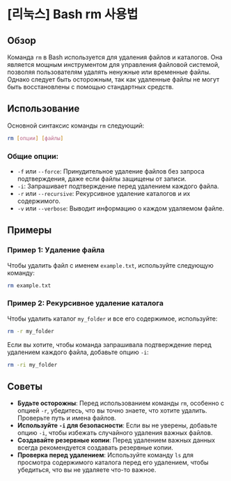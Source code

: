 # [리눅스] Bash rm 사용법

## Обзор
Команда `rm` в Bash используется для удаления файлов и каталогов. Она является мощным инструментом для управления файловой системой, позволяя пользователям удалять ненужные или временные файлы. Однако следует быть осторожным, так как удаленные файлы не могут быть восстановлены с помощью стандартных средств.

## Использование
Основной синтаксис команды `rm` следующий:

```bash
rm [опции] [файлы]
```

### Общие опции:
- `-f` или `--force`: Принудительное удаление файлов без запроса подтверждения, даже если файлы защищены от записи.
- `-i`: Запрашивает подтверждение перед удалением каждого файла.
- `-r` или `--recursive`: Рекурсивное удаление каталогов и их содержимого.
- `-v` или `--verbose`: Выводит информацию о каждом удаляемом файле.

## Примеры
### Пример 1: Удаление файла
Чтобы удалить файл с именем `example.txt`, используйте следующую команду:

```bash
rm example.txt
```

### Пример 2: Рекурсивное удаление каталога
Чтобы удалить каталог `my_folder` и все его содержимое, используйте:

```bash
rm -r my_folder
```

Если вы хотите, чтобы команда запрашивала подтверждение перед удалением каждого файла, добавьте опцию `-i`:

```bash
rm -ri my_folder
```

## Советы
- **Будьте осторожны**: Перед использованием команды `rm`, особенно с опцией `-r`, убедитесь, что вы точно знаете, что хотите удалить. Проверьте путь и имена файлов.
- **Используйте `-i` для безопасности**: Если вы не уверены, добавьте опцию `-i`, чтобы избежать случайного удаления важных файлов.
- **Создавайте резервные копии**: Перед удалением важных данных всегда рекомендуется создавать резервные копии.
- **Проверка перед удалением**: Используйте команду `ls` для просмотра содержимого каталога перед его удалением, чтобы убедиться, что вы не удаляете что-то важное.
